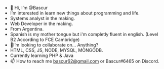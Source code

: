 - 👋 Hi, I’m @Bascur
- I’m interested in learn new things about programming and life.
- Systems analyst in the making.
- Web Developer in the making.
- From Argentina.
- Spanish is my mother tongue but i'm completly fluent in english. (Level B2 According to FCE Cambridge)
- 💞️I’m looking to collaborate on... Anything?
- HTML, CSS, JS, NODE, MYSQL, MONGODB.
- Currently learning PHP & Java
- 📫 How to reach me bascur62@gmail.com or Bascur#6465 on Discord.

<!---
Bascur/Bascur is a ✨ special ✨ repository because its `README.md` (this file) appears on your GitHub profile.
You can click the Preview link to take a look at your changes.
--->
